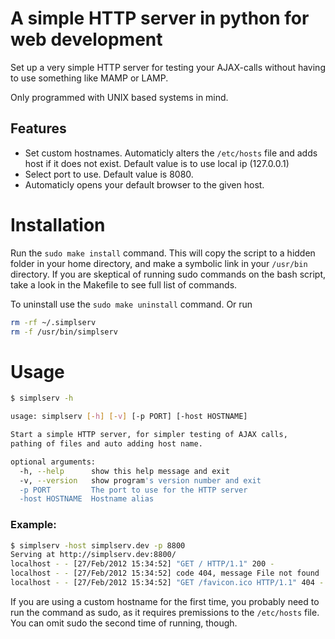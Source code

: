 # A simple HTTP server in python for web development

Set up a very simple HTTP server for testing your AJAX-calls without having
to use something like MAMP or LAMP. 

Only programmed with UNIX based systems in mind. 

## Features

* Set custom hostnames. Automaticly alters the ```/etc/hosts``` file and adds host if it does not exist. Default value is to use local ip (127.0.0.1)
* Select port to use. Default value is 8080. 
* Automaticly opens your default browser to the given host.

# Installation

Run the ```sudo make install``` command. This will copy the script to a hidden folder in your home directory, and make a symbolic link in your ```/usr/bin``` directory. If you are skeptical of running sudo commands on the bash script, take a look in the Makefile to see full list of commands.  

To uninstall use the ```sudo make uninstall``` command. Or run

```bash
rm -rf ~/.simplserv
rm -f /usr/bin/simplserv
```

# Usage

```bash
$ simplserv -h

usage: simplserv [-h] [-v] [-p PORT] [-host HOSTNAME]

Start a simple HTTP server, for simpler testing of AJAX calls, 
pathing of files and auto adding host name.

optional arguments:
  -h, --help      show this help message and exit
  -v, --version   show program's version number and exit
  -p PORT         The port to use for the HTTP server
  -host HOSTNAME  Hostname alias
```

### Example:
```bash
$ simplserv -host simplserv.dev -p 8800
Serving at http://simplserv.dev:8800/
localhost - - [27/Feb/2012 15:34:52] "GET / HTTP/1.1" 200 -
localhost - - [27/Feb/2012 15:34:52] code 404, message File not found
localhost - - [27/Feb/2012 15:34:52] "GET /favicon.ico HTTP/1.1" 404 -
```

If you are using a custom hostname for the first time, you probably need to run the command as sudo, as it requires premissions to the ```/etc/hosts``` file. You can omit sudo the second time of running, though. 